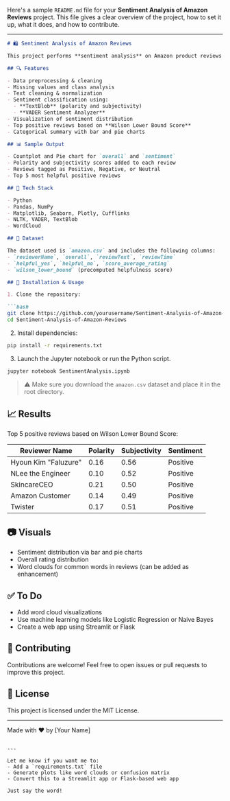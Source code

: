 Here's a sample `README.md` file for your **Sentiment Analysis of Amazon Reviews** project. This file gives a clear overview of the project, how to set it up, what it does, and how to contribute.

---

````markdown
# 🛍️ Sentiment Analysis of Amazon Reviews

This project performs **sentiment analysis** on Amazon product reviews using **VADER** and **TextBlob**. It includes data cleaning, exploratory data analysis (EDA), and visualizations to understand how users feel about different products.

## 🔍 Features

- Data preprocessing & cleaning
- Missing values and class analysis
- Text cleaning & normalization
- Sentiment classification using:
  - **TextBlob** (polarity and subjectivity)
  - **VADER Sentiment Analyzer**
- Visualization of sentiment distribution
- Top positive reviews based on **Wilson Lower Bound Score**
- Categorical summary with bar and pie charts

## 📊 Sample Output

- Countplot and Pie chart for `overall` and `sentiment`
- Polarity and subjectivity scores added to each review
- Reviews tagged as Positive, Negative, or Neutral
- Top 5 most helpful positive reviews

## 🧰 Tech Stack

- Python
- Pandas, NumPy
- Matplotlib, Seaborn, Plotly, Cufflinks
- NLTK, VADER, TextBlob
- WordCloud

## 📁 Dataset

The dataset used is `amazon.csv` and includes the following columns:
- `reviewerName`, `overall`, `reviewText`, `reviewTime`
- `helpful_yes`, `helpful_no`, `score_average_rating`
- `wilson_lower_bound` (precomputed helpfulness score)

## 🧪 Installation & Usage

1. Clone the repository:

```bash
git clone https://github.com/yourusername/Sentiment-Analysis-of-Amazon-Reviews.git
cd Sentiment-Analysis-of-Amazon-Reviews
````

2. Install dependencies:

```bash
pip install -r requirements.txt
```

3. Launch the Jupyter notebook or run the Python script.

```bash
jupyter notebook SentimentAnalysis.ipynb
```

> ⚠️ Make sure you download the `amazon.csv` dataset and place it in the root directory.

## 📈 Results

Top 5 positive reviews based on Wilson Lower Bound Score:

| Reviewer Name        | Polarity | Subjectivity | Sentiment |
| -------------------- | -------- | ------------ | --------- |
| Hyoun Kim "Faluzure" | 0.16     | 0.56         | Positive  |
| NLee the Engineer    | 0.10     | 0.52         | Positive  |
| SkincareCEO          | 0.21     | 0.50         | Positive  |
| Amazon Customer      | 0.14     | 0.49         | Positive  |
| Twister              | 0.17     | 0.51         | Positive  |

## 📷 Visuals

* Sentiment distribution via bar and pie charts
* Overall rating distribution
* Word clouds for common words in reviews (can be added as enhancement)

## ✅ To Do

* Add word cloud visualizations
* Use machine learning models like Logistic Regression or Naive Bayes
* Create a web app using Streamlit or Flask

## 🤝 Contributing

Contributions are welcome! Feel free to open issues or pull requests to improve this project.

## 📜 License

This project is licensed under the MIT License.

---

Made with ❤️ by \[Your Name]

```

---

Let me know if you want me to:
- Add a `requirements.txt` file
- Generate plots like word clouds or confusion matrix
- Convert this to a Streamlit app or Flask-based web app

Just say the word!
```
